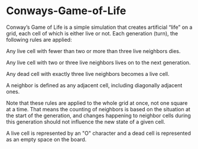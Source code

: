 # Conways-Game-of-Life

Conway’s Game of Life is a simple simulation that creates artificial “life” on a grid, 
each cell of which is either live or not. Each generation (turn), the following rules are applied:

Any live cell with fewer than two or more than three live neighbors dies.

Any live cell with two or three live neighbors lives on to the next generation.

Any dead cell with exactly three live neighbors becomes a live cell.

A neighbor is defined as any adjacent cell, including diagonally adjacent ones.

Note that these rules are applied to the whole grid at once, not one square at a time. 
That means the counting of neighbors is based on the situation at the start of the generation, 
and changes happening to neighbor cells during this generation should not influence the new 
state of a given cell.

A live cell is represented by an "O" character and a dead cell is represented as an empty space on the board.
